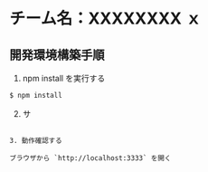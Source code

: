 # チーム名：XXXXXXXX ｘ

## 開発環境構築手順

1. npm install を実行する

```sh
$ npm install
```

2. サ

```

3. 動作確認する

ブラウザから `http://localhost:3333` を開く
```
